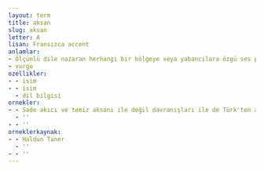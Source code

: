 ```yaml
---
layout: term
title: aksan
slug: aksan
letter: A
lisan: Fransızca accent
anlamlar:
- Ölçünlü dile nazaran herhangi bir bölgeye veya yabancılara özgü ses perdesi değişiklikleri
- vurgu
ozellikler:
- - isim
- - isim
  - dil bilgisi
ornekler:
- - Sade akıcı ve temiz aksanı ile değil davranışları ile de Türk'ten ayırt edemezsiniz.
  - ''
- - ''
orneklerkaynak:
- - Haldun Taner
  - ''
- - ''
---
```

